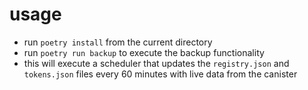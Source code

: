 # usage
- run `poetry install` from the current directory
- run `poetry run backup` to execute the backup functionality
- this will execute a scheduler that updates the `registry.json` and `tokens.json` files every 60 minutes with live data from the canister